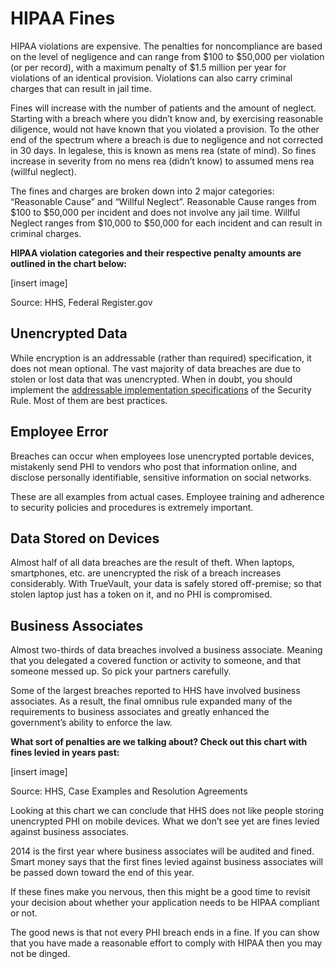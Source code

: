 # HIPAA Fines

HIPAA violations are expensive. The penalties for noncompliance are based on the level of negligence and can range from $100 to $50,000 per violation (or per record), with a maximum penalty of $1.5 million per year for violations of an identical provision. Violations can also carry criminal charges that can result in jail time.

Fines will increase with the number of patients and the amount of neglect. Starting with a breach where you didn’t know and, by exercising reasonable diligence, would not have known that you violated a provision. To the other end of the spectrum where a breach is due to negligence and not corrected in 30 days. In legalese, this is known as mens rea (state of mind). So fines increase in severity from no mens rea (didn’t know) to assumed mens rea (willful neglect).

The fines and charges are broken down into 2 major categories: “Reasonable Cause” and “Willful Neglect”. Reasonable Cause ranges from $100 to $50,000 per incident and does not involve any jail time. Willful Neglect ranges from $10,000 to $50,000 for each incident and can result in criminal charges.

**HIPAA violation categories and their respective penalty amounts are outlined in the chart below:**

[insert image]

Source: HHS, Federal Register.gov

## Unencrypted Data
While encryption is an addressable (rather than required) specification, it does not mean optional. The vast majority of data breaches are due to stolen or lost data that was unencrypted. When in doubt, you should implement the [addressable implementation specifications](#) of the Security Rule. Most of them are best practices.

## Employee Error
Breaches can occur when employees lose unencrypted portable devices, mistakenly send PHI to vendors who post that information online, and disclose personally identifiable, sensitive information on social networks. 

These are all examples from actual cases. Employee training and adherence to security policies and procedures is extremely important.

## Data Stored on Devices
Almost half of all data breaches are the result of theft. When laptops, smartphones, etc. are unencrypted the risk of a breach increases considerably. With TrueVault, your data is safely stored off-premise; so that stolen laptop just has a token on it, and no PHI is compromised.

## Business Associates
Almost two-thirds of data breaches involved a business associate. Meaning that you delegated a covered function or activity to someone, and that someone messed up. So pick your partners carefully. 

Some of the largest breaches reported to HHS have involved business associates. As a result, the final omnibus rule expanded many of the requirements to business associates and greatly enhanced the government’s ability to enforce the law.

**What sort of penalties are we talking about? Check out this chart with fines levied in years past:**

[insert image]

Source: HHS, Case Examples and Resolution Agreements

Looking at this chart we can conclude that HHS does not like people storing unencrypted PHI on mobile devices. What we don’t see yet are fines levied against business associates. 

2014 is the first year where business associates will be audited and fined. Smart money says that the first fines levied against business associates will be passed down toward the end of this year.

If these fines make you nervous, then this might be a good time to revisit your decision about whether your application needs to be HIPAA compliant or not.

The good news is that not every PHI breach ends in a fine. If you can show that you have made a reasonable effort to comply with HIPAA then you may not be dinged.